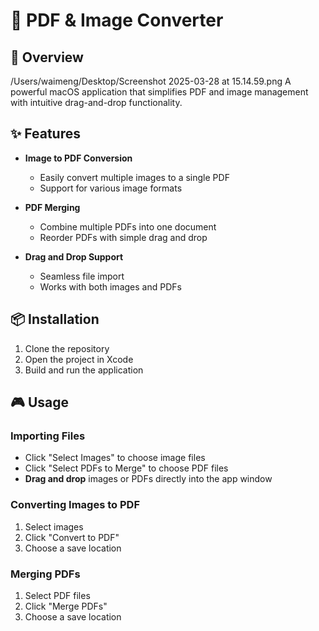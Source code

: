 # 📄 PDF & Image Converter

## 🚀 Overview
/Users/waimeng/Desktop/Screenshot 2025-03-28 at 15.14.59.png
A powerful macOS application that simplifies PDF and image management with intuitive drag-and-drop functionality.

## ✨ Features

- **Image to PDF Conversion**
  - Easily convert multiple images to a single PDF
  - Support for various image formats

- **PDF Merging**
  - Combine multiple PDFs into one document
  - Reorder PDFs with simple drag and drop

- **Drag and Drop Support**
  - Seamless file import
  - Works with both images and PDFs

## 📦 Installation

1. Clone the repository
2. Open the project in Xcode
3. Build and run the application

## 🎮 Usage

### Importing Files

- Click "Select Images" to choose image files
- Click "Select PDFs to Merge" to choose PDF files
- **Drag and drop** images or PDFs directly into the app window

### Converting Images to PDF

1. Select images
2. Click "Convert to PDF"
3. Choose a save location

### Merging PDFs

1. Select PDF files
2. Click "Merge PDFs"
3. Choose a save location

